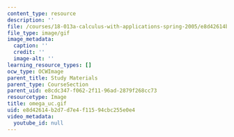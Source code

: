 ```yaml
---
content_type: resource
description: ''
file: /courses/18-013a-calculus-with-applications-spring-2005/e8d42614b2d7d7e4f11594cbc255e0e4_omega_uc.gif
file_type: image/gif
image_metadata:
  caption: ''
  credit: ''
  image-alt: ''
learning_resource_types: []
ocw_type: OCWImage
parent_title: Study Materials
parent_type: CourseSection
parent_uid: e8cdc347-f062-2f11-96ad-2879f268cc73
resourcetype: Image
title: omega_uc.gif
uid: e8d42614-b2d7-d7e4-f115-94cbc255e0e4
video_metadata:
  youtube_id: null
---
```

